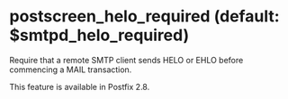 # postscreen_helo_required (default: $smtpd_helo_required)
 Require that a remote SMTP client sends HELO or EHLO before
commencing a MAIL transaction. 


 This feature is available in Postfix 2.8. 


